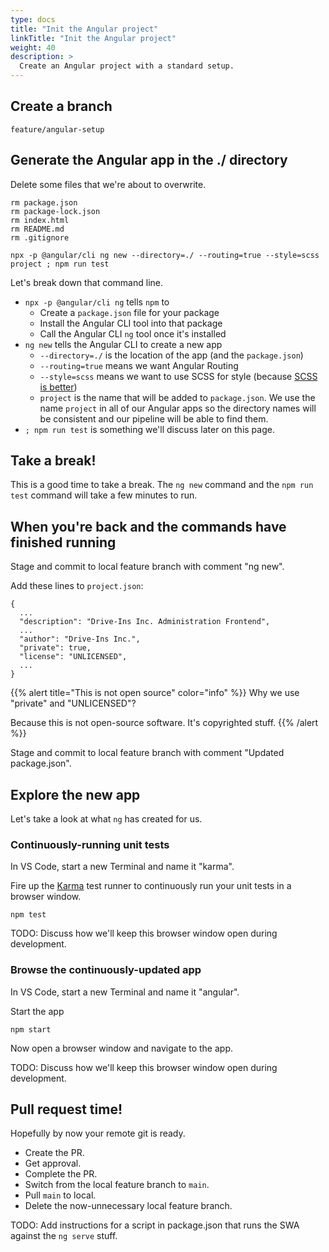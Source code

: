 ```yaml
---
type: docs
title: "Init the Angular project"
linkTitle: "Init the Angular project"
weight: 40
description: >
  Create an Angular project with a standard setup.
---
```



## Create a branch

`feature/angular-setup`

## Generate the Angular app in the ./ directory

Delete some files that we're about to overwrite.

~~~
rm package.json
rm package-lock.json
rm index.html
rm README.md
rm .gitignore
~~~

~~~
npx -p @angular/cli ng new --directory=./ --routing=true --style=scss project ; npm run test
~~~

Let's break down that command line.
 - `npx -p @angular/cli ng` tells `npm` to
   - Create a `package.json` file for your package
   - Install the Angular CLI tool into that package
   - Call the Angular CLI `ng` tool once it's installed
 - `ng new` tells the Angular CLI to create a new app
   - `--directory=./` is the location of the app (and the `package.json`)
   -  `--routing=true` means we want Angular Routing
   -  `--style=scss` means we want to use SCSS for style
      (because [SCSS is better](https://www.mugo.ca/Blog/7-benefits-of-using-SASS-over-conventional-CSS))
   -  `project` is the name that will be added to `package.json`.
      We use the name `project` in all of our Angular apps so the directory names will be
      consistent and our pipeline will be able to find them.
 - `; npm run test` is something we'll discuss later on this page.

## Take a break!

This is a good time to take a break. The `ng new` command and the `npm run test` command will take a few minutes to run.

## When you're back and the commands have finished running

Stage and commit to local feature branch with comment "ng new".

Add these lines to `project.json`:

~~~
{
  ...
  "description": "Drive-Ins Inc. Administration Frontend",
  ...
  "author": "Drive-Ins Inc.",
  "private": true,
  "license": "UNLICENSED",
  ...
}
~~~


{{% alert title="This is not open source" color="info" %}}
Why we use "private" and "UNLICENSED"?

Because this is not open-source software. It's copyrighted stuff.
{{% /alert %}}

Stage and commit to local feature branch with comment "Updated package.json".

## Explore the new app

Let's take a look at what `ng` has created for us.

### Continuously-running unit tests

In VS Code, start a new Terminal and name it "karma".

Fire up the [Karma](https://github.com/karma-runner/karma) test runner to continuously
run your unit tests in a browser window.

~~~
npm test
~~~

TODO: Discuss how we'll keep this browser window open during development.

### Browse the continuously-updated app

In VS Code, start a new Terminal and name it "angular".

Start the app

~~~
npm start
~~~

Now open a browser window and navigate to the app.

TODO: Discuss how we'll keep this browser window open during development.

## Pull request time!

Hopefully by now your remote git is ready.
  - Create the PR.
  - Get approval.
  - Complete the PR.
  - Switch from the local feature branch to `main`.
  - Pull `main` to local.
  - Delete the now-unnecessary local feature branch.

TODO: Add instructions for a script in package.json that runs the SWA against the `ng serve` stuff.

